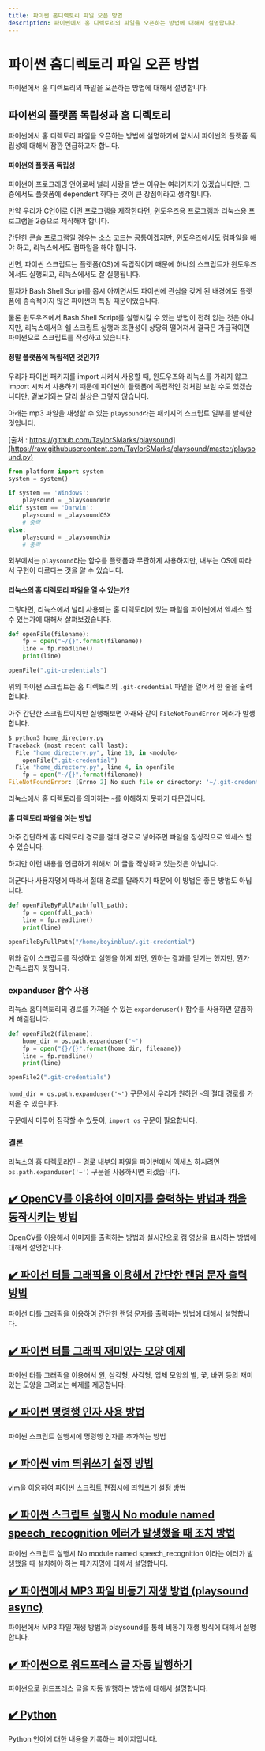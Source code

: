 ```yaml
---
title: 파이썬 홈디렉토리 파일 오픈 방법
description: 파이썬에서 홈 디렉토리의 파일을 오픈하는 방법에 대해서 설명합니다.
---
```



파이썬 홈디렉토리 파일 오픈 방법
===


파이썬에서 홈 디렉토리의 파일을 오픈하는 방법에 대해서 설명합니다.


파이썬의 플랫폼 독립성과 홈 디렉토리
---


파이썬에서 홈 디렉토리 파일을 오픈하는 방법에 설명하기에 앞서서 
파이썬의 플랫폼 독립성에 대해서 잠깐 언급하고자 합니다. 


#### 파이썬의 플랫폼 독립성


파이썬이 프로그래밍 언어로써 널리 사랑을 받는 이유는 
여러가지가 있겠습니다만, 
그 중에서도 플랫폼에 dependent 하다는 것이 큰 장점이라고 생각합니다. 


만약 우리가 C언어로 어떤 프로그램을 제작한다면, 
윈도우즈용 프로그램과 리눅스용 프로그램을 2중으로 제작해야 합니다. 


간단한 콘솔 프로그램일 경우는 소스 코드는 공통이겠지만, 
윈도우즈에서도 컴파일을 해야 하고, 리눅스에서도 컴파일을 해야 합니다. 


반면, 파이썬 스크립트는 플랫폼(OS)에 독립적이기 때문에 
하나의 스크립트가 윈도우즈에서도 실행되고, 
리눅스에서도 잘 실행됩니다. 


필자가 Bash Shell Script를 몹시 아끼면서도 
파이썬에 관심을 갖게 된 배경에도 플랫폼에 종속적이지 않은 
파이썬의 특징 때문이었습니다. 


물론 윈도우즈에서 Bash Shell Script를 실행시킬 수 있는 
방법이 전혀 없는 것은 아니지만, 
리눅스에서의 쉘 스크립트 실행과 호환성이 상당히 떨어져서 
결국은 가급적이면 파이썬으로 스크립트를 작성하고 있습니다. 


#### 정말 플랫폼에 독립적인 것인가?


우리가 파이썬 패키지를 import 시켜서 사용할 때, 
윈도우즈와 리눅스를 가리지 않고 import 시켜서 사용하기 때문에 
파이썬이 플랫폼에 독립적인 것처럼 보일 수도 있겠습니다만, 
겉보기와는 달리 실상은 그렇지 않습니다. 


아래는 mp3 파일을 재생할 수 있는 <code>playsound</code>라는 패키지의 
스크립트 일부를 발췌한 것입니다. 


[출처 : https://github.com/TaylorSMarks/playsound](https://raw.githubusercontent.com/TaylorSMarks/playsound/master/playsound.py)


```python
from platform import system
system = system()

if system == 'Windows':
    playsound = _playsoundWin
elif system == 'Darwin':
    playsound = _playsoundOSX
    # 중략
else:
    playsound = _playsoundNix
    # 중략
```


외부에서는 <code>playsound</code>라는 함수를 플랫폼과 무관하게 사용하지만, 
내부는 OS에 따라서 구현이 다르다는 것을 알 수 있습니다. 


#### 리눅스의 홈 디렉토리 파일을 열 수 있는가?


그렇다면, 리눅스에서 널리 사용되는 홈 디렉토리에 있는 파일을 
파이썬에서 엑세스 할 수 있는가에 대해서 살펴보겠습니다. 


```python
def openFile(filename):
    fp = open("~/{}".format(filename))
    line = fp.readline()
    print(line)

openFile(".git-credentials")
```


위의 파이썬 스크립트는 홈 디렉토리의 <code>.git-credential</code> 파일을 
열어서 한 줄을 출력합니다. 


아주 간단한 스크립트이지만 실행해보면 아래와 같이 
<code>FileNotFoundError</code> 에러가 발생합니다. 


```python
$ python3 home_directory.py 
Traceback (most recent call last):
  File "home_directory.py", line 19, in <module>
    openFile(".git-credential")
  File "home_directory.py", line 4, in openFile
    fp = open("~/{}".format(filename))
FileNotFoundError: [Errno 2] No such file or directory: '~/.git-credentialis'
```


리눅스에서 홈 디렉토리를 의미하는 <code>~</code>를 
이해하지 못하기 때문입니다. 


#### 홈 디렉토리 파일을 여는 방법


아주 간단하게 홈 디렉토리 경로를 절대 경로로 넣어주면 
파일을 정상적으로 엑세스 할 수 있습니다. 


하지만 이런 내용을 언급하기 위해서 
이 글을 작성하고 있는것은 아닙니다. 


더군다나 사용자명에 따라서 절대 경로를 달라지기 때문에 
이 방법은 좋은 방법도 아닙니다. 


```python
def openFileByFullPath(full_path):
    fp = open(full_path)
    line = fp.readline()
    print(line)

openFileByFullPath("/home/boyinblue/.git-credential")
```


위와 같이 스크립트를 작성하고 실행을 하게 되면, 
원하는 결과를 얻기는 했지만, 뭔가 만족스럽지 못합니다. 


### expanduser 함수 사용


리눅스 홈디렉토리의 경로를 가져올 수 있는 
<code>expanderuser()</code> 함수를 사용하면 깔끔하게 해결됩니다. 


```python
def openFile2(filename):
    home_dir = os.path.expanduser('~')
    fp = open("{}/{}".format(home_dir, filename))
    line = fp.readline()
    print(line)

openFile2(".git-credentials")
```


<code>homd_dir = os.path.expanduser('~')</code> 구문에서 
우리가 원하던 <code>~</code>의 절대 경로를 가져올 수 있습니다. 


구문에서 미루어 짐작할 수 있듯이, <code>import os</code> 구문이 필요합니다. 


### 결론


리눅스의 홈 디렉토리인 <code>~</code> 경로 내부의 파일을 
파이썬에서 엑세스 하시려면 <code>os.path.expanduser('~')</code> 구문을 
사용하시면 되겠습니다. 









[✔️  OpenCV를 이용하여 이미지를 출력하는 방법과 캠을 동작시키는 방법](001.html 'OpenCV를 이용해서 이미지를 출력하는 방법과 실시간으로 캠 영상을 표시하는 방법에 대해')
---


OpenCV를 이용해서 이미지를 출력하는 방법과 실시간으로 캠 영상을 표시하는 방법에 대해서 설명합니다.  


[✔️  파이선 터틀 그래픽을 이용해서 간단한 랜덤 문자 출력 방법](002.html '파이선 터틀 그래픽을 이용하여 간단한 랜덤 문자를 출력하는 방법에 ')
---


파이선 터틀 그래픽을 이용하여 간단한 랜덤 문자를 출력하는 방법에 대해서 설명합니다.


[✔️  파이썬 터틀 그래픽 재미있는 모양 예제](003-python-turtle-graphic-example.html '파이썬 터틀 그래픽을 이용해서 원, 삼각형, 사각형, 입체 모양의 별, 꽃, 바퀴 등의 재미있는 모양을 그려보는 ')
---


파이썬 터틀 그래픽을 이용해서 원, 삼각형, 사각형, 입체 모양의 별, 꽃, 바퀴 등의 재미있는 모양을 그려보는 예제를 제공합니다.


[✔️  파이썬 명령행 인자 사용 방법](003-python-명령행인자.html '파이썬 스크립트 실행시에 명령행 인')
---


파이썬 스크립트 실행시에 명령행 인자를 추가하는 방법


[✔️  파이썬 vim 띄워쓰기 설정 방법](004-python-vim-setting.html 'vim을 이용하여 파이썬 스크립트 편집시에 ')
---


vim을 이용하여 파이썬 스크립트 편집시에 띄워쓰기 설정 방법


[✔️  파이썬 스크립트 실행시 No module named speech_recognition 에러가 발생했을 때 조치 방법](006-python-no-module-speech-recognition.html '파이썬 스크립트 실행시 No module named speech_recognition 이라는 에러가 발생했을 때 설치해야 하는 패키지명에 대')
---


파이썬 스크립트 실행시 No module named speech_recognition 이라는 에러가 발생했을 때 설치해야 하는 패키지명에 대해서 설명합니다. 


[✔️  파이썬에서 MP3 파일 비동기 재생 방법 (playsound async)](007-python-playsound.html '파이썬에서 MP3 파일 재생 방법과 playsound를 통해 비동기 재생 방식에 ')
---


파이썬에서 MP3 파일 재생 방법과 playsound를 통해 비동기 재생 방식에 대해서 설명합니다.


[✔️  파이썬으로 워드프레스 글 자동 발행하기](008-python-wordpress-update.html '파이썬으로 워드프레스 글을 자동 발행하는 방법에 ')
---


파이썬으로 워드프레스 글을 자동 발행하는 방법에 대해서 설명합니다.


[✔️  Python](index.html 'Python 언어에 대한 내용을 기록')
---


Python 언어에 대한 내용을 기록하는 페이지입니다.
